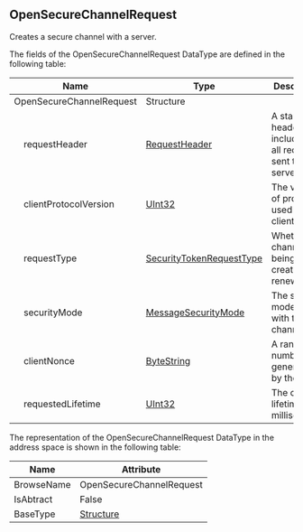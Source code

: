 <!-- datatype -->
## OpenSecureChannelRequest
Creates a secure channel with a server.  
<!-- end of description -->
The fields of the OpenSecureChannelRequest DataType are defined in the following table:  

|Name|Type|Description|
|---|---|---|
|OpenSecureChannelRequest|Structure||
|&nbsp;&nbsp;&nbsp;&nbsp;requestHeader|[RequestHeader](../../../Part4/Services/RequestHeader/readme.md)|A standard header included in all requests sent to a server.|
|&nbsp;&nbsp;&nbsp;&nbsp;clientProtocolVersion|[UInt32](../../../Part3/DataTypes/UInt32/readme.md)|The version of protocol used by the client.|
|&nbsp;&nbsp;&nbsp;&nbsp;requestType|[SecurityTokenRequestType](../../../Part4/DataTypes/SecurityTokenRequestType/readme.md)|Whether the channel is being created or renewed.|
|&nbsp;&nbsp;&nbsp;&nbsp;securityMode|[MessageSecurityMode](../../../Part4/DataTypes/MessageSecurityMode/readme.md)|The security mode to use with the channel.|
|&nbsp;&nbsp;&nbsp;&nbsp;clientNonce|[ByteString](../../../Part3/DataTypes/ByteString/readme.md)|A random number generated by the client.|
|&nbsp;&nbsp;&nbsp;&nbsp;requestedLifetime|[UInt32](../../../Part3/DataTypes/UInt32/readme.md)|The channel lifetime in milliseconds.|

The representation of the OpenSecureChannelRequest DataType in the address space is shown in the following table:  

|Name|Attribute|
|---|---|
|BrowseName|OpenSecureChannelRequest|
|IsAbtract|False|
|BaseType|[Structure](../../../Part3/DataTypes/Structure/readme.md)|

